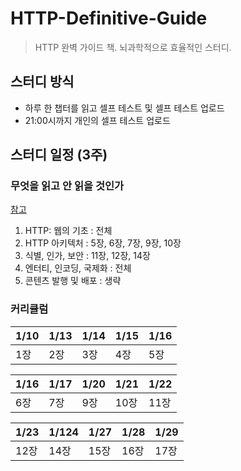 # HTTP-Definitive-Guide
> HTTP 완벽 가이드 책. 뇌과학적으로 효율적인 스터디.

## 스터디 방식
- 하루 한 챕터를 읽고 셀프 테스트 및 셀프 테스트 업로드
- 21:00시까지 개인의 셀프 테스트 업로드

## 스터디 일정 (3주)

### 무엇을 읽고 안 읽을 것인가
[참고](https://blog.npcode.com/2015/06/07/%EC%9B%B9-%ED%94%84%EB%A1%9C%EA%B7%B8%EB%9E%98%EB%A8%B8%EB%A5%BC-%EC%9C%84%ED%95%9C-http-%EC%99%84%EB%B2%BD-%EA%B0%80%EC%9D%B4%EB%93%9C-%EC%9D%BD%EB%8A%94-%EB%B2%95/)

1. HTTP: 웹의 기초 : 전체
2. HTTP 아키텍처 : 5장, 6장, 7장, 9장, 10장
3. 식별, 인가, 보안 : 11장, 12장, 14장
4. 엔터티, 인코딩, 국제화 : 전체
5. 콘텐츠 발행 및 배포 : 생략

### 커리큘럼
|1/10|1/13|1/14|1/15|1/16|
|--|--|--|--|--|
|1장|2장|3장|4장|5장|

|1/16|1/17|1/20|1/21|1/22|
|--|--|--|--|--|
|6장|7장|9장|10장|11장|


|1/23|1/124|1/27|1/28|1/29|
|--|--|--|--|--|
|12장|14장|15장|16장|17장|
